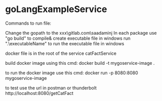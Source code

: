 # goLangExampleService

Commands to run file:

Change the gopath to the xxx\gitlab.com\saadaminj
In each package use "go build" to compile& create executable file in windows
run ".\executableName" to run the executable file in windows

docker file is in the root of the service catFactService

build docker image using this cmd:
docker build -t mygoservice-image .

to run the docker image use this cmd:
docker run -p 8080:8080 mygoservice-image

to test use the url in postman or thunderbolt
http://localhost:8080/getCatFact
